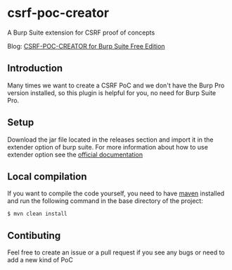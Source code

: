 # csrf-poc-creator
A Burp Suite extension for CSRF proof of concepts

Blog: [CSRF-POC-CREATOR for Burp Suite Free Edition](https://i0akinsec.wordpress.com/2016/06/06/csrf-poc-creator-for-burp-suite-free-edition/) 
## Introduction
Many times we want to create a CSRF PoC and we don't have the Burp Pro version installed, so this plugin is helpful for you, no need for Burp Suite Pro.

## Setup
Download the jar file located in the releases section and import it in the extender option of burp suite. For more information about how to use extender option see the [official documentation](https://portswigger.net/burp/documentation/desktop/tools/extender#loading-and-managing-extensions)

## Local compilation
If you want to compile the code yourself, you need to have [maven](https://maven.apache.org/) installed and run the following command in the base directory of the project:
```console
$ mvn clean install
```

## Contibuting
Feel free to create an issue or a pull request if you see any bugs or need to add a new kind of PoC

